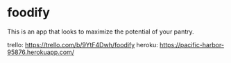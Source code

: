# foodify

This is an app that looks to maximize the potential of your pantry.

trello: https://trello.com/b/9YtF4Dwh/foodify
heroku: https://pacific-harbor-95876.herokuapp.com/
